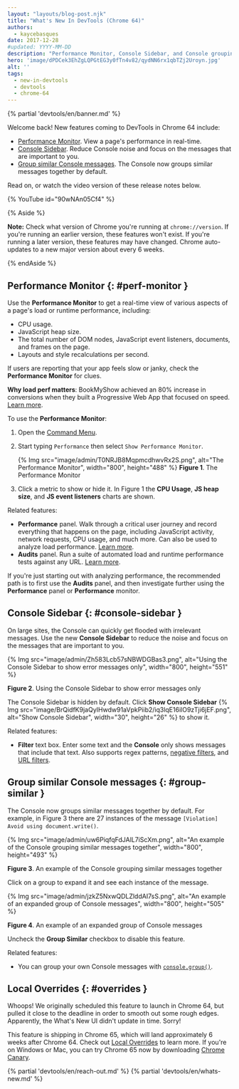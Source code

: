 ```yaml
---
layout: "layouts/blog-post.njk"
title: "What's New In DevTools (Chrome 64)"
authors:
  - kaycebasques
date: 2017-12-28
#updated: YYYY-MM-DD
description: "Performance Monitor, Console Sidebar, and Console groupings."
hero: 'image/dPDCek3EhZgLQPGtEG3y0fTn4v82/qydNN6rx1qbTZj2Uroyn.jpg'
alt: ''
tags:
  - new-in-devtools
  - devtools
  - chrome-64
---
```


{% partial 'devtools/en/banner.md' %}

Welcome back! New features coming to DevTools in Chrome 64 include:

- [Performance Monitor][1]. View a page's performance in real-time.
- [Console Sidebar][2]. Reduce Console noise and focus on the messages that are important to you.
- [Group similar Console messages][3]. The Console now groups similar messages together by default.

Read on, or watch the video version of these release notes below.

{% YouTube id="90wNAn05Cf4" %}

{% Aside %}

**Note:** Check what version of Chrome you're running at `chrome://version`. If you're running an
earlier version, these features won't exist. If you're running a later version, these features may
have changed. Chrome auto-updates to a new major version about every 6 weeks.

{% endAside %}

## Performance Monitor {: #perf-monitor }

Use the **Performance Monitor** to get a real-time view of various aspects of a page's load or
runtime performance, including:

- CPU usage.
- JavaScript heap size.
- The total number of DOM nodes, JavaScript event listeners, documents, and frames on the page.
- Layouts and style recalculations per second.

If users are reporting that your app feels slow or janky, check the **Performance Monitor** for
clues.

**Why load perf matters**: BookMyShow achieved an 80% increase in conversions when they built a
Progressive Web App that focused on speed. [Learn more][4].

To use the **Performance Monitor**:

1.  Open the [Command Menu][5].
2.  Start typing `Performance` then select `Show Performance Monitor`.

    {% Img src="image/admin/T0NRJB8MqpmcdhwvRx2S.png", alt="The Performance Monitor", width="800", height="488" %} **Figure 1**. The
    Performance Monitor

3.  Click a metric to show or hide it. In Figure 1 the **CPU Usage**, **JS heap size**, and **JS
    event listeners** charts are shown.

Related features:

- **Performance** panel. Walk through a critical user journey and record everything that happens on
  the page, including JavaScript activity, network requests, CPU usage, and much more. Can also be
  used to analyze load performance. [Learn more][6].
- **Audits** panel. Run a suite of automated load and runtime performance tests against any URL.
  [Learn more][7].

If you're just starting out with analyzing performance, the recommended path is to first use the
**Audits** panel, and then investigate further using the **Performance** panel or **Performance**
monitor.

## Console Sidebar {: #console-sidebar }

On large sites, the Console can quickly get flooded with irrelevant messages. Use the new **Console
Sidebar** to reduce the noise and focus on the messages that are important to you.

{% Img src="image/admin/Zh583Lcb57sNBWDGBas3.png", alt="Using the Console Sidebar to show error messages only", width="800", height="551" %}

**Figure 2**. Using the Console Sidebar to show error messages only

The Console Sidebar is hidden by default. Click **Show Console Sidebar**
{% Img src="image/BrQidfK9jaQyIHwdw91aVpkPiib2/iq3lqE16ilO9zTji6jEF.png", alt="Show Console Sidebar", width="30", height="26" %}
to show it.

Related features:

- **Filter** text box. Enter some text and the **Console** only shows messages that include that
  text. Also supports regex patterns, [negative filters][8], and [URL filters][9].

## Group similar Console messages {: #group-similar }

The Console now groups similar messages together by default. For example, in Figure 3 there are 27
instances of the message `[Violation] Avoid using document.write()`.

{% Img src="image/admin/uw6PiqfqFdJAlL7iScXm.png", alt="An example of the Console grouping similar messages together", width="800", height="493" %}

**Figure 3**. An example of the Console grouping similar messages together

Click on a group to expand it and see each instance of the message.

{% Img src="image/admin/jzkZ5NxwQDLZlddAI7sS.png", alt="An example of an expanded group of Console messages", width="800", height="505" %}

**Figure 4**. An example of an expanded group of Console messages

Uncheck the **Group Similar** checkbox to disable this feature.

Related features:

- You can group your own Console messages with [`console.group()`][10].

## Local Overrides {: #overrides }

Whoops! We originally scheduled this feature to launch in Chrome 64, but pulled it close to the
deadline in order to smooth out some rough edges. Apparently, the What's New UI didn't update in
time. Sorry!

This feature is shipping in Chrome 65, which will land approximately 6 weeks after Chrome 64. Check
out [Local Overrides][11] to learn more. If you're on Windows or Mac, you can try Chrome 65 now by
downloading [Chrome Canary][12].


{% partial 'devtools/en/reach-out.md' %}
{% partial 'devtools/en/whats-new.md' %}

[1]: #perf-monitor
[2]: #console-sidebar
[3]: #group-similar
[4]: https://developers.google.com/web/showcase/2017/bookmyshow
[5]: /docs/devtools/command-menu/
[6]: /docs/devtools/evaluate-performance
[7]: https://developers.google.com/web/tools/lighthouse#devtools
[8]: /blog/new-in-devtools-62#negative-filters
[9]: /blog/new-in-devtools-62#url-filters
[10]: /docs/devtools/console/api#group
[11]: /blog/new-in-devtools-65#overrides
[12]: https://www.google.com/chrome/browser/canary.html
[13]: /blog/new-in-devtools-59#coverage
[14]: /blog/new-in-devtools-59#screenshots
[15]: /blog/new-in-devtools-59#block-requests
[16]: /blog/new-in-devtools-59#async
[17]: /blog/new-in-devtools-59#command-menu
